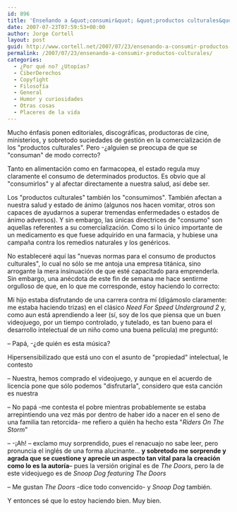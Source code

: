 ```yaml
---
id: 896
title: 'Enseñando a &quot;consumir&quot; &quot;productos culturales&quot;'
date: 2007-07-23T07:59:53+00:00
author: Jorge Cortell
layout: post
guid: http://www.cortell.net/2007/07/23/ensenando-a-consumir-productos-culturales/
permalink: /2007/07/23/ensenando-a-consumir-productos-culturales/
categories:
  - ¿Por qué no? ¿Utopías?
  - CiberDerechos
  - Copyfight
  - Filosofí­a
  - General
  - Humor y curiosidades
  - Otras cosas
  - Placeres de la vida
---
```

Mucho énfasis ponen editoriales, discográficas, productoras de cine, ministerios, y sobretodo suciedades de gestión en la comercialización de los "productos culturales". Pero -¿alguien se preocupa de que se "consuman" de modo correcto?

Tanto en alimentación como en farmacopea, el estado regula muy claramente el consumo de determinados productos. Es obvio que al "consumirlos" y al afectar directamente a nuestra salud, así­ debe ser.

Los "productos culturales" también los "consumimos". También afectan a nuestra salud y estado de ánimo (algunos nos hacen vomitar, otros son capaces de ayudarnos a superar tremendas enfermedades o estados de ánimo adversos). Y sin embargo, las únicas directrices de "consumo" son aquellas referentes a su comercialización. Como si lo único importante de un medicamento es que fuese adquirido en una farmacia, y hubiese una campaña contra los remedios naturales y los genéricos.

No estableceré aquí­ las "nuevas normas para el consumo de productos culturales", lo cual no sólo se me antoja una empresa titánica, sino arrogante la mera insinuación de que esté capacitado para emprenderla. Sin embargo, una anécdota de este fin de semana me hace sentirme orgulloso de que, en lo que me corresponde, estoy haciendo lo correcto:

Mi hijo estaba disfrutando de una carrera contra mí­ (digámoslo claramente: me estaba haciendo trizas) en el clásico _Need For Speed Underground 2_ y, como aun está aprendiendo a leer (sí­, soy de los que piensa que un buen videojuego, por un tiempo controlado, y tutelado, es tan bueno para el desarrollo intelectual de un niño como una buena pelí­cula) me preguntó:

– Papá, -¿de quién es esta música?

Hipersensibilizado que está uno con el asunto de "propiedad" intelectual, le contesto

– Nuestra, hemos comprado el videojuego, y aunque en el acuerdo de licencia pone que sólo podemos "disfrutarla", considero que esta canción es nuestra

– No papá -me contesta el pobre mientras probablemente se estaba arrepintiendo una vez más por dentro de haber ido a nacer en el seno de una familia tan retorcida- me refiero a quién ha hecho esta "_Riders On The Storm_"

– -¡Ah! – exclamo muy sorprendido, pues el renacuajo no sabe leer, pero pronuncia el inglés de una forma alucinante... **y sobretodo me sorprende y agrada que se cuestione y aprecie un aspecto tan vital para la creación como lo es la autorí­a**– pues la versión original es de _The Doors_, pero la de este videojuego es de _Snoop Dog featuring The Doors_

– Me gustan _The Doors_ -dice todo convencido- y _Snoop Dog_ también.

Y entonces sé que lo estoy haciendo bien. Muy bien.